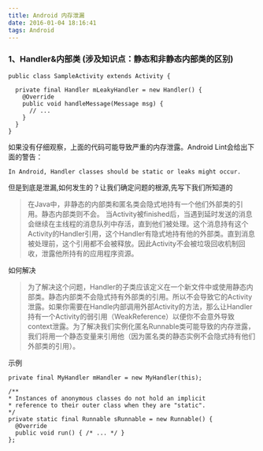 ```yaml
---
title: Android 内存泄漏
date: 2016-01-04 18:16:41
tags: Android
---
```


### 1、Handler&内部类 (涉及知识点：静态和非静态内部类的区别)

<!--more-->

```
public class SampleActivity extends Activity {

  private final Handler mLeakyHandler = new Handler() {
    @Override
    public void handleMessage(Message msg) {
      // ... 
    }
  }
}
```
如果没有仔细观察，上面的代码可能导致严重的内存泄露。Android Lint会给出下面的警告：

```
In Android, Handler classes should be static or leaks might occur.
```

但是到底是泄漏,如何发生的？让我们确定问题的根源,先写下我们所知道的

> 在Java中，非静态的内部类和匿名类会隐式地持有一个他们外部类的引用。静态内部类则不会。
当Activity被finished后，当遇到延时发送的消息会继续在主线程的消息队列中存活，直到他们被处理。这个消息持有这个Activity的Handler引用，这个Handler有隐式地持有他的外部类。直到消息被处理前，这个引用都不会被释放。因此Activity不会被垃圾回收机制回收，泄露他所持有的应用程序资源。

如何解决

> 为了解决这个问题，Handler的子类应该定义在一个新文件中或使用静态内部类。静态内部类不会隐式持有外部类的引用。所以不会导致它的Activity泄露。如果你需要在Handle内部调用外部Activity的方法，那么让Handler持有一个Activity的弱引用（WeakReference）以便你不会意外导致context泄露。为了解决我们实例化匿名Runnable类可能导致的内存泄露，我们将用一个静态变量来引用他（因为匿名类的静态实例不会隐式持有他们外部类的引用）。

示例

```
private final MyHandler mHandler = new MyHandler(this);

/**
* Instances of anonymous classes do not hold an implicit
* reference to their outer class when they are "static".
*/
private static final Runnable sRunnable = new Runnable() {
  @Override
  public void run() { /* ... */ }
};
```





